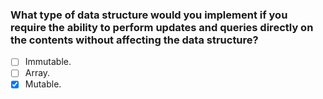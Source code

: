 ### What type of data structure would you implement if you require the ability to perform updates and queries directly on the contents without affecting the data structure?

- [ ] Immutable.
- [ ] Array.
- [x] Mutable.
